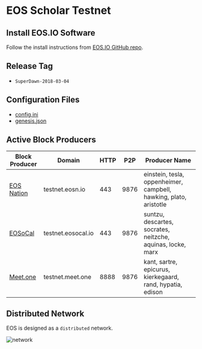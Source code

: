 # EOS Scholar Testnet

## Install EOS.IO Software

Follow the install instructions from [EOS.IO GitHub repo](https://github.com/EOSIO/eos).

## Release Tag

- `SuperDawn-2018-03-04`

## Configuration Files

- [config.ini](eos/data-dir/config.ini)
- [genesis.json](eos/genesis.json)

## Active Block Producers

| Block Producer                     | Domain             | HTTP | P2P  | Producer Name  |
|------------------------------------|--------------------|------|------|----------------|
| [EOS Nation](https://eosnation.io) | testnet.eosn.io    | 443  | 9876 | einstein, tesla, oppenheimer, campbell, hawking, plato, aristotle
| [EOSoCal](https://eosocal.io)      | testnet.eosocal.io | 443  | 9876 | suntzu, descartes, socrates, neitzche, aquinas, locke, marx
| [Meet.one](https://meet.one/en)    | testnet.meet.one   | 8888 | 9876 | kant, sartre, epicurus, kierkegaard, rand, hypatia, edison

## Distributed Network

EOS is designed as a `distributed` network.

![network](https://cdn.buttercms.com/oihuotblToORkNDsbJqd)